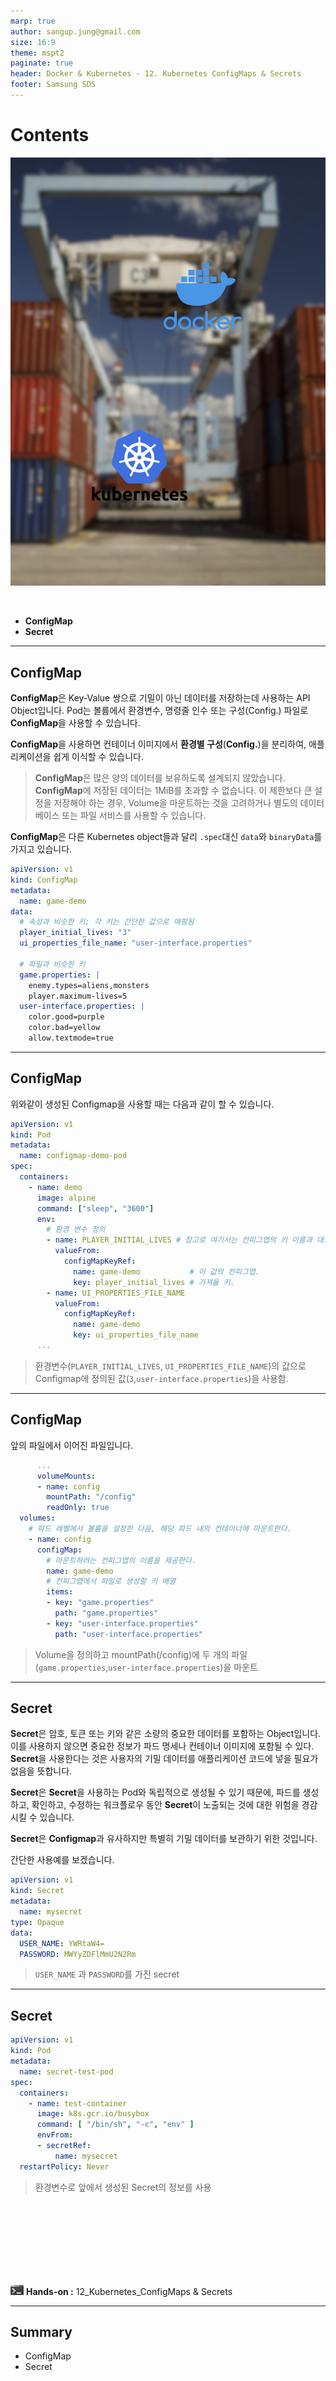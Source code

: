 ```yaml
---
marp: true
author: sangup.jung@gmail.com
size: 16:9
theme: mspt2
paginate: true
header: Docker & Kubernetes - 12. Kubernetes ConfigMaps & Secrets
footer: Samsung SDS
---
```


# Contents

![bg left:40%](img/docker_k8s.png)

<br>

- **ConfigMap**
- **Secret**

---

## ConfigMap

**ConfigMap**은 Key-Value 쌍으로 기밀이 아닌 데이터를 저장하는데 사용하는 API Object입니다. Pod는 볼륨에서 환경변수, 명령줄 인수 또는 구성(Config.) 파일로 **ConfigMap**을 사용할 수 있습니다.

**ConfigMap**을 사용하면 컨테이너 이미지에서 **환경별 구성**(**Config.**)을 분리하여, 애플리케이션을 쉽게 이식할 수 있습니다.

> **ConfigMap**은 많은 양의 데이터를 보유하도록 설계되지 않았습니다. **ConfigMap**에 저장된 데이터는 1MiB를 초과할 수 없습니다. 이 제한보다 큰 설정을 저장해야 하는 경우, Volume을 마운트하는 것을 고려하거나 별도의 데이터베이스 또는 파일 서비스를 사용할 수 있습니다.

**ConfigMap**은 다른 Kubernetes object들과 달리 `.spec`대신 `data`와 `binaryData`를 가지고 있습니다.
```yaml
apiVersion: v1
kind: ConfigMap
metadata:
  name: game-demo
data:
  # 속성과 비슷한 키; 각 키는 간단한 값으로 매핑됨
  player_initial_lives: "3"
  ui_properties_file_name: "user-interface.properties"

  # 파일과 비슷한 키
  game.properties: |
    enemy.types=aliens,monsters
    player.maximum-lives=5    
  user-interface.properties: |
    color.good=purple
    color.bad=yellow
    allow.textmode=true 
```
---

## ConfigMap

위와같이 생성된 Configmap을 사용할 때는 다음과 같이 할 수 있습니다.
```yaml
apiVersion: v1
kind: Pod
metadata:
  name: configmap-demo-pod
spec:
  containers:
    - name: demo
      image: alpine
      command: ["sleep", "3600"]
      env:
        # 환경 변수 정의
        - name: PLAYER_INITIAL_LIVES # 참고로 여기서는 컨피그맵의 키 이름과 대소문자가 다르다.
          valueFrom:
            configMapKeyRef:
              name: game-demo           # 이 값의 컨피그맵.
              key: player_initial_lives # 가져올 키.
        - name: UI_PROPERTIES_FILE_NAME
          valueFrom:
            configMapKeyRef:
              name: game-demo
              key: ui_properties_file_name
      ...
```
> 환경변수(`PLAYER_INITIAL_LIVES`, `UI_PROPERTIES_FILE_NAME`)의 값으로 Configmap에 정의된 값(`3`,`user-interface.properties`)을 사용함.

---

## ConfigMap

앞의 파일에서 이어진 파일입니다.
```yaml
      ...
      volumeMounts:
      - name: config
        mountPath: "/config"
        readOnly: true
  volumes:
    # 파드 레벨에서 볼륨을 설정한 다음, 해당 파드 내의 컨테이너에 마운트한다.
    - name: config
      configMap:
        # 마운트하려는 컨피그맵의 이름을 제공한다.
        name: game-demo
        # 컨피그맵에서 파일로 생성할 키 배열
        items:
        - key: "game.properties"
          path: "game.properties"
        - key: "user-interface.properties"
          path: "user-interface.properties"
```
> Volume을 정의하고 mountPath(/config)에 두 개의 파일(`game.properties`,`user-interface.properties`)을 마운트

---

## Secret

**Secret**은 암호, 토큰 또는 키와 같은 소량의 중요한 데이터를 포함하는 Object입니다. 이를 사용하지 않으면 중요한 정보가 파드 명세나 컨테이너 이미지에 포함될 수 있다. **Secret**을 사용한다는 것은 사용자의 기밀 데이터를 애플리케이션 코드에 넣을 필요가 없음을 뜻합니다.

**Secret**은 **Secret**을 사용하는 Pod와 독립적으로 생성될 수 있기 때문에, 파드를 생성하고, 확인하고, 수정하는 워크플로우 동안 **Secret**이 노출되는 것에 대한 위험을 경감시킬 수 있습니다.

**Secret**은 **Configmap**과 유사하지만 특별히 기밀 데이터를 보관하기 위한 것입니다.

간단한 사용예를 보겠습니다.

```yaml
apiVersion: v1
kind: Secret
metadata:
  name: mysecret
type: Opaque
data:
  USER_NAME: YWRtaW4=
  PASSWORD: MWYyZDFlMmU2N2Rm
```
> `USER_NAME` 과 `PASSWORD`를 가진 secret

---

## Secret

```yaml
apiVersion: v1
kind: Pod
metadata:
  name: secret-test-pod
spec:
  containers:
    - name: test-container
      image: k8s.gcr.io/busybox
      command: [ "/bin/sh", "-c", "env" ]
      envFrom:
      - secretRef:
          name: mysecret
  restartPolicy: Never
```
> 환경변수로 앞에서 생성된 Secret의 정보를 사용

<br><br><br><br><br><br><br>

![](./img/handson.png) **Hands-on :** 12_Kubernetes_ConfigMaps & Secrets

---

## Summary

- ConfigMap
- Secret

<br><br><br><br><br><br><br><br><br><br><br><br>

`문의처` : 정상업 / rogallo.jung@samsung.com